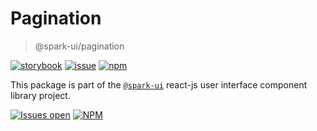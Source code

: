 # Pagination

> @spark-ui/pagination

[![storybook](https://img.shields.io/badge/storybook-black?logo=storybook)](https://sparkui.vercel.app/?path=/docs/components-pagination--docs)
[![issue](https://img.shields.io/badge/report%20a%20bug-black?logo=openbugbounty&logoColor=red)](https://github.com/adevinta/spark/issues/new?&projects=4&template=bug-report.yml&assignees=&labels=Component,Component%3A%20pagination)
[![npm](https://img.shields.io/npm/dt/%40spark-ui/pagination?logo=npm&labelColor=black)](https://www.npmjs.com/package/@spark-ui/pagination)

This package is part of the [`@spark-ui`](https://github.com/adevinta/spark) react-js user interface component library project.

[![Issues open](https://img.shields.io/github/issues-search/adevinta/spark?query=is%3Aopen%20label%3A%22Component%3A%20pagination%22&logo=openbugbounty&logoColor=red&label=issues%20open&color=red)](https://github.com/adevinta/spark/issues?q=is%3Aopen+label%3AComponent%3A%20pagination)
[![NPM](https://img.shields.io/npm/l/%40spark-ui%2Fpagination)](https://github.com/adevinta/spark/blob/main/packages/components/pagination/LICENSE.md)
